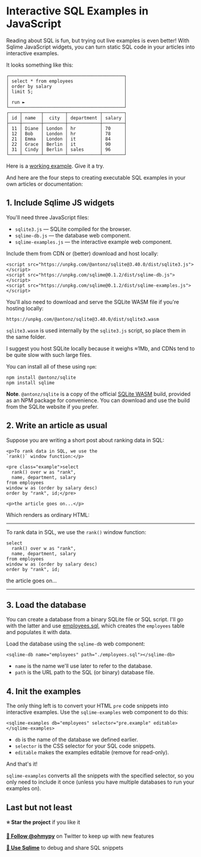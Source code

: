 # Interactive SQL Examples in JavaScript

Reading about SQL is fun, but trying out live examples is even better! With Sqlime JavaScript widgets, you can turn static SQL code in your articles into interactive examples.

It looks something like this:

```
┌───────────────────────────────────────────┐
│ select * from employees                   │
│ order by salary                           │
│ limit 5;                                  │
│                                           │
│ run ►                                     │
└───────────────────────────────────────────┘
┌────┬───────┬────────┬────────────┬────────┐
│ id │ name  │  city  │ department │ salary │
├────┼───────┼────────┼────────────┼────────┤
│ 11 │ Diane │ London │ hr         │ 70     │
│ 12 │ Bob   │ London │ hr         │ 78     │
│ 21 │ Emma  │ London │ it         │ 84     │
│ 22 │ Grace │ Berlin │ it         │ 90     │
│ 31 │ Cindy │ Berlin │ sales      │ 96     │
└────┴───────┴────────┴────────────┴────────┘
```

Here is a [working example](https://sqlime.org/employees.html). Give it a try.

And here are the four steps to creating executable SQL examples in your own articles or documentation:

## 1. Include Sqlime JS widgets

You'll need three JavaScript files:

-   `sqlite3.js` — SQLite compiled for the browser.
-   `sqlime-db.js` — the database web component.
-   `sqlime-examples.js` — the interactive example web component.

Include them from CDN or (better) download and host locally:

```
<script src="https://unpkg.com/@antonz/sqlite@3.40.0/dist/sqlite3.js"></script>
<script src="https://unpkg.com/sqlime@0.1.2/dist/sqlime-db.js"></script>
<script src="https://unpkg.com/sqlime@0.1.2/dist/sqlime-examples.js"></script>
```

You'll also need to download and serve the SQLite WASM file if you're hosting locally:

```
https://unpkg.com/@antonz/sqlite@3.40.0/dist/sqlite3.wasm
```

`sqlite3.wasm` is used internally by the `sqlite3.js` script, so place them in the same folder.

I suggest you host SQLite locally because it weighs ≈1Mb, and CDNs tend to be quite slow with such large files.

You can install all of these using `npm`:

```
npm install @antonz/sqlite
npm install sqlime
```

**Note**. `@antonz/sqlite` is a copy of the official [SQLite WASM](https://sqlite.org/wasm) build, provided as an NPM package for convenience. You can download and use the build from the SQLite website if you prefer.

## 2. Write an article as usual

Suppose you are writing a short post about ranking data in SQL:

```
<p>To rank data in SQL, we use the
`rank()` window function:</p>

<pre class="example">select
  rank() over w as "rank",
  name, department, salary
from employees
window w as (order by salary desc)
order by "rank", id;</pre>

<p>the article goes on...</p>
```

Which renders as ordinary HTML:

---

To rank data in SQL, we use the `rank()` window function:

```
select
  rank() over w as "rank",
  name, department, salary
from employees
window w as (order by salary desc)
order by "rank", id;
```

the article goes on...

---

## 3. Load the database

You can create a database from a binary SQLite file or SQL script. I'll go with the latter and use [employees.sql](./employees.sql), which creates the `employees` table and populates it with data.

Load the database using the `sqlime-db` web component:

```
<sqlime-db name="employees" path="./employees.sql"></sqlime-db>
```

-   `name` is the name we'll use later to refer to the database.
-   `path` is the URL path to the SQL (or binary) database file.

## 4. Init the examples

The only thing left is to convert your HTML `pre` code snippets into interactive examples. Use the `sqlime-examples` web component to do this:

```
<sqlime-examples db="employees" selector="pre.example" editable></sqlime-examples>
```

-   `db` is the name of the database we defined earlier.
-   `selector` is the CSS selector for your SQL code snippets.
-   `editable` makes the examples editable (remove for read-only).

And that's it!

`sqlime-examples` converts all the snippets with the specified selector, so you only need to include it once (unless you have multiple databases to run your examples on).

## Last but not least

**⭐️ Star the project** if you like it

[**🚀 Follow @ohmypy**](https://twitter.com/ohmypy) on Twitter to keep up with new features

[**🍋 Use Sqlime**](https://sqlime.org/) to debug and share SQL snippets
